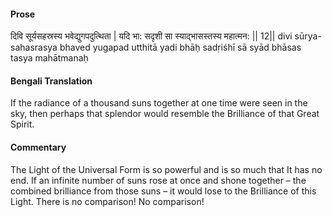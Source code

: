 #### Prose 

दिवि सूर्यसहस्रस्य भवेद्युगपदुत्थिता |
यदि भा: सदृशी सा स्याद्भासस्तस्य महात्मन: || 12||
divi sūrya-sahasrasya bhaved yugapad utthitā
yadi bhāḥ sadṛiśhī sā syād bhāsas tasya mahātmanaḥ

 #### Bengali Translation 

If the radiance of a thousand suns together at one time were seen in the sky, then perhaps that splendor would resemble the Brilliance of that Great Spirit. 

 #### Commentary 

The Light of the Universal Form is so powerful and is so much that It has no end. If an infinite number of suns rose at once and shone together – the combined brilliance from those suns – it would lose to the Brilliance of this Light. There is no comparison! No comparison! 